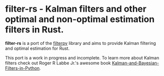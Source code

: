 # filter-rs - Kalman filters and other optimal and non-optimal estimation filters in Rust.


**filter-rs** is a port of the [filterpy](https://github.com/rlabbe/filterpy) library and aims to provide Kalman filtering and optimal estimation for Rust.

This port is a work in progress and incomplete. To learn more about Kalman filters check out Roger R Labbe Jr.'s 
awesome book [Kalman-and-Bayesian-Filters-in-Python](https://github.com/rlabbe/Kalman-and-Bayesian-Filters-in-Python).
